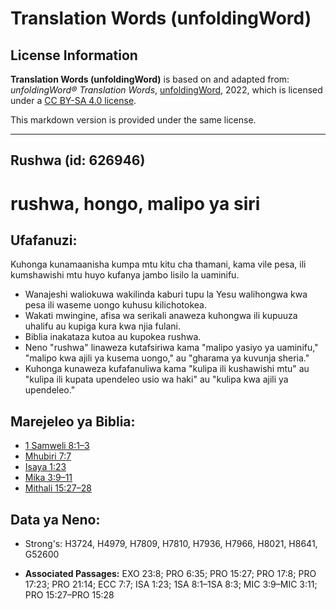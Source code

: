 # Translation Words (unfoldingWord)

## License Information

**Translation Words (unfoldingWord)** is based on and adapted from: _unfoldingWord® Translation Words_, [unfoldingWord](https://unfoldingword.org/utw), 2022, which is licensed under a [CC BY-SA 4.0 license](https://creativecommons.org/licenses/by-sa/4.0/legalcode.en).

This markdown version is provided under the same license.



--------------------------------

## Rushwa (id: 626946)

rushwa, hongo, malipo ya siri
=============================

Ufafanuzi:
----------

Kuhonga kunamaanisha kumpa mtu kitu cha thamani, kama vile pesa, ili kumshawishi mtu huyo kufanya jambo lisilo la uaminifu.

* Wanajeshi waliokuwa wakilinda kaburi tupu la Yesu walihongwa kwa pesa ili waseme uongo kuhusu kilichotokea.
* Wakati mwingine, afisa wa serikali anaweza kuhongwa ili kupuuza uhalifu au kupiga kura kwa njia fulani.
* Biblia inakataza kutoa au kupokea rushwa.
* Neno "rushwa" linaweza kutafsiriwa kama "malipo yasiyo ya uaminifu," "malipo kwa ajili ya kusema uongo," au "gharama ya kuvunja sheria."
* Kuhonga kunaweza kufafanuliwa kama "kulipa ili kushawishi mtu" au "kulipa ili kupata upendeleo usio wa haki" au "kulipa kwa ajili ya upendeleo."

Marejeleo ya Biblia:
--------------------

* [1 Samweli 8:1–3](https://ref.ly/1Sam8:1-1Sam8:3)
* [Mhubiri 7:7](https://ref.ly/Eccl7:7)
* [Isaya 1:23](https://ref.ly/Isa1:23)
* [Mika 3:9–11](https://ref.ly/Mic3:9-Mic3:11)
* [Mithali 15:27–28](https://ref.ly/Prov15:27-Prov15:28)

Data ya Neno:
-------------

* Strong's: H3724, H4979, H7809, H7810, H7936, H7966, H8021, H8641, G52600

* **Associated Passages:** EXO 23:8; PRO 6:35; PRO 15:27; PRO 17:8; PRO 17:23; PRO 21:14; ECC 7:7; ISA 1:23; 1SA 8:1–1SA 8:3; MIC 3:9–MIC 3:11; PRO 15:27–PRO 15:28

